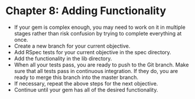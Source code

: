 # Chapter 8: Adding Functionality

* If your gem is complex enough, you may need to work on it in multiple stages rather than risk confusion by trying to complete everything at once.
* Create a new branch for your current objective.
* Add RSpec tests for your current objective in the spec directory.
* Add the functionality in the lib directory.
* When all your tests pass, you are ready to push to the Git branch.  Make sure that all tests pass in continuous integration.  If they do, you are ready to merge this branch into the master branch.
* If necessary, repeat the above steps for the next objective.
* Continue until your gem has all of the desired functionality.
